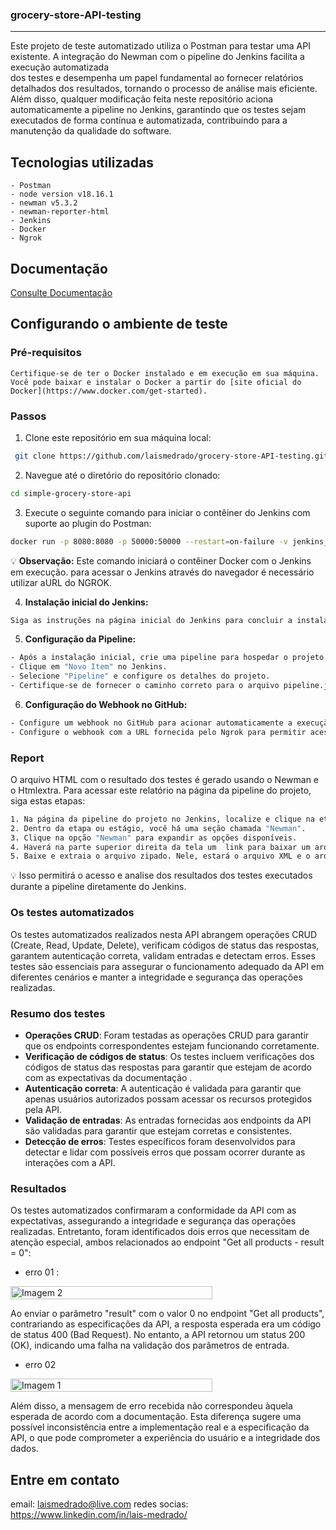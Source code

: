 ### grocery-store-API-testing

---

   Este projeto de teste automatizado utiliza o Postman para testar uma API existente. A integração do Newman com o pipeline do Jenkins facilita a execução automatizada   
   dos testes e desempenha um papel fundamental ao fornecer relatórios detalhados dos resultados, tornando o processo de análise mais eficiente. Além disso, qualquer 
   modificação feita neste repositório aciona automaticamente a pipeline no Jenkins, garantindo que os testes sejam executados de forma contínua e automatizada, 
   contribuindo para a manutenção da qualidade do software.

  ## Tecnologias utilizadas
  
    - Postman 
    - node version v18.16.1
    - newman v5.3.2
    - newman-reporter-html
    - Jenkins
    - Docker
    - Ngrok

  ## Documentação

   [Consulte Documentação](https://github.com/vdespa/Postman-Complete-Guide-API-Testing/blob/main/simple-grocery-store-api.md)

  ## Configurando o ambiente de teste

### Pré-requisitos

    Certifique-se de ter o Docker instalado e em execução em sua máquina. Você pode baixar e instalar o Docker a partir do [site oficial do Docker](https://www.docker.com/get-started).

### Passos

1. Clone este repositório em sua máquina local:

 ```bash
  git clone https://github.com/laismedrado/grocery-store-API-testing.git
 ```

2. Navegue até o diretório do repositório clonado:

```bash
cd simple-grocery-store-api

```

3. Execute o seguinte comando para iniciar o contêiner do Jenkins com suporte ao plugin do Postman:

```bash
docker run -p 8080:8080 -p 50000:50000 --restart=on-failure -v jenkins_home:/var/jenkins_home --env JAVA_OPTS="-Dfile.encoding=UTF8" vdespa/jenkins-postman
```
:bulb: **Observação:** Este comando iniciará o contêiner Docker com o Jenkins em execução. para acessar o Jenkins através do navegador  é necessário utilizar aURL do NGROK.

4. **Instalação inicial do Jenkins:**
 
```bash
Siga as instruções na página inicial do Jenkins para concluir a instalação inicial.
```
5. **Configuração da Pipeline:**
   
```bash
- Após a instalação inicial, crie uma pipeline para hospedar o projeto no GitHub seguindo estas etapas:
- Clique em "Novo Item" no Jenkins.
- Selecione "Pipeline" e configure os detalhes do projeto.
- Certifique-se de fornecer o caminho correto para o arquivo pipeline.jenkinsfile, que contém o script para executar os testes do Postman na pipeline.
```
6. **Configuração do Webhook no GitHub:**

```bash
- Configure um webhook no GitHub para acionar automaticamente a execução da pipeline no jenkins sempre que houver alterações no repositório na branch principal.
- Configure o webhook com a URL fornecida pelo Ngrok para permitir acesso externo a outros serviços.
```

### Report

O arquivo HTML com o resultado dos testes é gerado usando o Newman e o Htmlextra. Para acessar este relatório na página da pipeline do projeto, siga estas etapas:
```bash
1. Na página da pipeline do projeto no Jenkins, localize e clique na etapa ou estágio onde os testes foram executados.
2. Dentro da etapa ou estágio, você há uma seção chamada "Newman".
3. Clique na opção "Newman" para expandir as opções disponíveis.
4. Haverá na parte superior direita da tela um  link para baixar um arquivo zipado que contém os resultados dos testes.
5. Baixe e extraia o arquivo zipado. Nele, estará o arquivo XML e o arquivo HTML extra do relatório dos testes.
```
:bulb: Isso permitirá o acesso e analise dos resultados dos testes executados durante a pipeline diretamente do Jenkins.

### Os testes automatizados

Os testes automatizados realizados nesta API abrangem operações CRUD (Create, Read, Update, Delete), verificam códigos de status das respostas, garantem autenticação correta, validam entradas e detectam erros. Esses testes são essenciais para assegurar o funcionamento adequado da API em diferentes cenários e manter a integridade e segurança das operações realizadas.

### Resumo dos testes

- **Operações CRUD**: Foram testadas as operações CRUD para garantir que os endpoints correspondentes estejam funcionando corretamente.
- **Verificação de códigos de status**: Os testes incluem verificações dos códigos de status das respostas para garantir que estejam de acordo com as expectativas da documentação .
- **Autenticação correta**: A autenticação é validada para garantir que apenas usuários autorizados possam acessar os recursos protegidos pela API.
- **Validação de entradas**: As entradas fornecidas aos endpoints da API são validadas para garantir que estejam corretas e consistentes.
- **Detecção de erros**: Testes específicos foram desenvolvidos para detectar e lidar com possíveis erros que possam ocorrer durante as interações com a API.

### Resultados

Os testes automatizados confirmaram a conformidade da API com as expectativas, assegurando a integridade e segurança das operações realizadas. Entretanto, foram identificados dois erros que necessitam de atenção especial, ambos relacionados ao endpoint "Get all products - result = 0":

- erro 01 :

<div style="display: flex; justify-content: space-between;">
      <img src="https://github.com/laismedrado/simple-grocery-store-api/assets/31759644/8bf1a12b-f2f0-493e-80b7-5c5a9deb3bf5" style="width:80%;" alt="Imagem 2">
</div>

Ao enviar o parâmetro "result" com o valor 0 no endpoint "Get all products", contrariando as especificações da API, a resposta esperada era um código de status 400 (Bad Request). No entanto, a API retornou um status 200 (OK), indicando uma falha na validação dos parâmetros de entrada.

 - erro 02

<div style="display: flex; justify-content: space-between;">
<img src="https://github.com/laismedrado/simple-grocery-store-api/assets/31759644/01b41544-2f28-49e4-a496-78e6c1f9cd06" style="width: 80%;" alt="Imagem 1">
</div>

Além disso, a mensagem de erro recebida não correspondeu àquela esperada de acordo com a documentação. Esta diferença sugere uma possível inconsistência entre a implementação real e a especificação da API, o que pode comprometer a experiência do usuário e a integridade dos dados.





## Entre em contato
email: laismedrado@live.com
redes socias: https://www.linkedin.com/in/lais-medrado/


